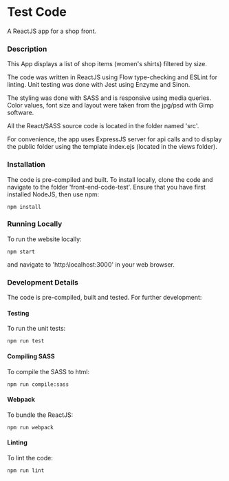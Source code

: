# Test Code
A ReactJS app for a shop front.

### Description

This App displays a list of shop items (women's shirts) filtered by size.

The code was written in ReactJS using Flow type-checking and ESLint for linting. Unit testing was done with Jest using Enzyme and Sinon.

The styling was done with SASS and is responsive using media queries. Color values, font size and layout were taken from the jpg/psd with Gimp software.

All the React/SASS source code is located in the folder named 'src'.

For convenience, the app uses ExpressJS server for api calls and to display the public folder using the template index.ejs (located in the views folder).

### Installation

The code is pre-compiled and built. To install locally, clone the code and navigate to the folder 'front-end-code-test'. Ensure that you have first installed NodeJS, then use npm:

```
npm install
```
### Running Locally
To run the website locally:
```
npm start
```
and navigate to 'http:\localhost:3000' in your web browser.

### Development Details

The code is pre-compiled, built and tested. For further development:

#### Testing
To run the unit tests:
```
npm run test
```
#### Compiling SASS
To compile the SASS to html:
```
npm run compile:sass
```

#### Webpack
To bundle the ReactJS:
```
npm run webpack
```

#### Linting
To lint the code:
```
npm run lint
```
